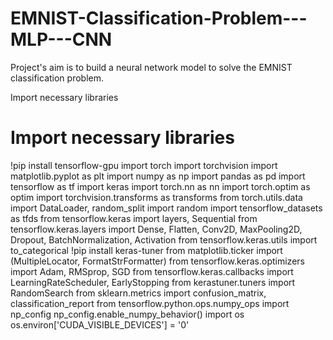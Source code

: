 # EMNIST-Classification-Problem---MLP---CNN
Project's aim is to build a neural network model to solve the EMNIST classification problem.

Import necessary libraries
# Import necessary libraries
!pip install tensorflow-gpu
import torch
import torchvision
import matplotlib.pyplot as plt
import numpy as np
import pandas as pd
import tensorflow as tf
import keras
import torch.nn as nn
import torch.optim as optim
import torchvision.transforms as transforms
from torch.utils.data import DataLoader, random_split
import random
import tensorflow_datasets as tfds 
from tensorflow.keras import layers, Sequential
from tensorflow.keras.layers import Dense, Flatten, Conv2D, MaxPooling2D, Dropout, BatchNormalization, Activation
from tensorflow.keras.utils import to_categorical
!pip install keras-tuner
from matplotlib.ticker import (MultipleLocator, FormatStrFormatter)
from tensorflow.keras.optimizers import Adam, RMSprop, SGD
from tensorflow.keras.callbacks import LearningRateScheduler, EarlyStopping
from kerastuner.tuners import RandomSearch
from sklearn.metrics import confusion_matrix, classification_report
from tensorflow.python.ops.numpy_ops import np_config
np_config.enable_numpy_behavior()
import os
os.environ['CUDA_VISIBLE_DEVICES'] = '0'

